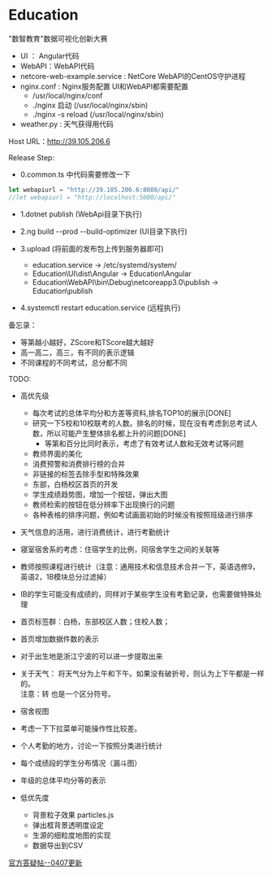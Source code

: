 # Education

"数智教育"数据可视化创新大赛

- UI ： Angular代码
- WebAPI：WebAPI代码
- netcore-web-example.service : NetCore WebAPI的CentOS守护进程
- nginx.conf : Nginx服务配置 UI和WebAPI都需要配置
  - /usr/local/nginx/conf
  - ./nginx 启动 (/usr/local/nginx/sbin)
  - ./nginx -s reload (/usr/local/nginx/sbin)
- weather.py : 天气获得用代码

Host URL：<http://39.105.206.6>

Release Step:

- 0.common.ts 中代码需要修改一下

```typescript
let webapiurl = "http://39.105.206.6:8080/api/"
//let webapiurl = "http://localhost:5000/api/"
```

- 1.dotnet publish (WebApi目录下执行)

- 2.ng build --prod --build-optimizer (UI目录下执行)

- 3.upload (将前面的发布包上传到服务器即可)
  - education.service -> /etc/systemd/system/
  - Education\UI\dist\Angular -> Education\Angular
  - Education\WebAPI\bin\Debug\netcoreapp3.0\publish -> Education\publish

- 4.systemctl restart education.service (远程执行)

备忘录：

- 等第越小越好，ZScore和TScore越大越好
- 高一高二，高三，有不同的表示逻辑
- 不同课程的不同考试，总分都不同

TODO:

- 高优先级
  - 每次考试的总体平均分和方差等资料,排名TOP10的展示[DONE]
  - 研究一下5校和10校联考的人数。排名的时候，现在没有考虑到总考试人数，所以可能产生整体排名都上升的问题[DONE]
    - 等第和百分比同时表示，考虑了有效考试人数和无效考试等问题
  - 教师界面的美化
  - 消费预警和消费排行榜的合并
  - 非链接的标签去除手型和特殊效果
  - 东部，白杨校区首页的开发
  - 学生成绩趋势图，增加一个按钮，弹出大图
  - 教师检索的按钮在低分辨率下出现换行的问题
  - 各种表格的排序问题，例如考试画面初始的时候没有按照班级进行排序

- 天气信息的活用，进行消费统计，进行考勤统计
- 寝室宿舍系的考虑：住宿学生的比例，同宿舍学生之间的关联等
- 教师按照课程进行统计（注意：通用技术和信息技术合并一下，英语选修9，英语2，1B模块总分过滤掉）
- IB的学生可能没有成绩的，同样对于某些学生没有考勤记录，也需要做特殊处理
- 首页标签群：白杨，东部校区人数；住校人数；
- 首页增加数据件数的表示
- 对于出生地是浙江宁波的可以进一步提取出来
- 关于天气：
    将天气分为上午和下午。如果没有破折号，则认为上下午都是一样的。  
    注意：转 也是一个区分符号。
- 宿舍视图
- 考虑一下下拉菜单可能操作性比较差。
- 个人考勤的地方，讨论一下按照分类进行统计
- 每个成绩段的学生分布情况（漏斗图）
- 年级的总体平均分等的表示
  
- 低优先度
  - 背景粒子效果 particles.js
  - 弹出框背景透明度设定
  - 生源的细粒度地图的实现
  - 数据导出到CSV

[官方答疑帖--0407更新](https://tianchi.aliyun.com/forum/postDetail?spm=5176.12586969.1002.3.2c9f6553QiG4t2&postId=53529)